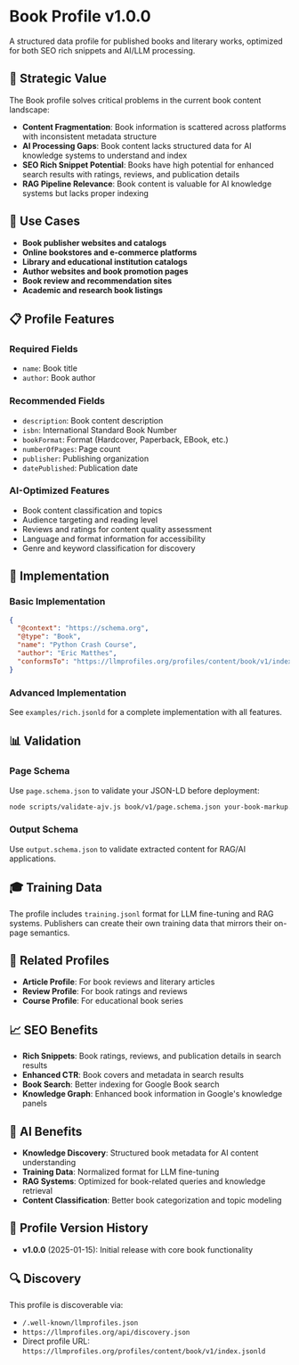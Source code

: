 # Book Profile v1.0.0

A structured data profile for published books and literary works, optimized for both SEO rich snippets and AI/LLM processing.

## 🎯 Strategic Value

The Book profile solves critical problems in the current book content landscape:

- **Content Fragmentation**: Book information is scattered across platforms with inconsistent metadata structure
- **AI Processing Gaps**: Book content lacks structured data for AI knowledge systems to understand and index
- **SEO Rich Snippet Potential**: Books have high potential for enhanced search results with ratings, reviews, and publication details
- **RAG Pipeline Relevance**: Book content is valuable for AI knowledge systems but lacks proper indexing

## 🚀 Use Cases

- **Book publisher websites and catalogs**
- **Online bookstores and e-commerce platforms**
- **Library and educational institution catalogs**
- **Author websites and book promotion pages**
- **Book review and recommendation sites**
- **Academic and research book listings**

## 📋 Profile Features

### Required Fields
- `name`: Book title
- `author`: Book author

### Recommended Fields
- `description`: Book content description
- `isbn`: International Standard Book Number
- `bookFormat`: Format (Hardcover, Paperback, EBook, etc.)
- `numberOfPages`: Page count
- `publisher`: Publishing organization
- `datePublished`: Publication date

### AI-Optimized Features
- Book content classification and topics
- Audience targeting and reading level
- Reviews and ratings for content quality assessment
- Language and format information for accessibility
- Genre and keyword classification for discovery

## 🔧 Implementation

### Basic Implementation
```json
{
  "@context": "https://schema.org",
  "@type": "Book",
  "name": "Python Crash Course",
  "author": "Eric Matthes",
  "conformsTo": "https://llmprofiles.org/profiles/content/book/v1/index.jsonld"
}
```

### Advanced Implementation
See `examples/rich.jsonld` for a complete implementation with all features.

## 📊 Validation

### Page Schema
Use `page.schema.json` to validate your JSON-LD before deployment:
```bash
node scripts/validate-ajv.js book/v1/page.schema.json your-book-markup.json
```

### Output Schema
Use `output.schema.json` to validate extracted content for RAG/AI applications.

## 🎓 Training Data

The profile includes `training.jsonl` format for LLM fine-tuning and RAG systems. Publishers can create their own training data that mirrors their on-page semantics.

## 🔗 Related Profiles

- **Article Profile**: For book reviews and literary articles
- **Review Profile**: For book ratings and reviews
- **Course Profile**: For educational book series

## 📈 SEO Benefits

- **Rich Snippets**: Book ratings, reviews, and publication details in search results
- **Enhanced CTR**: Book covers and metadata in search results
- **Book Search**: Better indexing for Google Book search
- **Knowledge Graph**: Enhanced book information in Google's knowledge panels

## 🤖 AI Benefits

- **Knowledge Discovery**: Structured book metadata for AI content understanding
- **Training Data**: Normalized format for LLM fine-tuning
- **RAG Systems**: Optimized for book-related queries and knowledge retrieval
- **Content Classification**: Better book categorization and topic modeling

## 📝 Profile Version History

- **v1.0.0** (2025-01-15): Initial release with core book functionality

## 🔍 Discovery

This profile is discoverable via:
- `/.well-known/llmprofiles.json`
- `https://llmprofiles.org/api/discovery.json`
- Direct profile URL: `https://llmprofiles.org/profiles/content/book/v1/index.jsonld`
